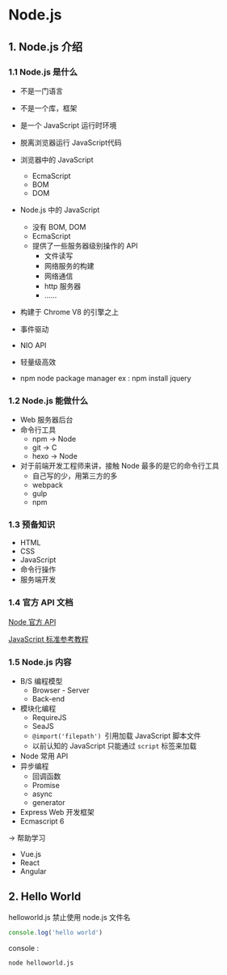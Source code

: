 # Node.js

## 1. Node.js 介绍

### 1.1 Node.js 是什么

- 不是一门语言
- 不是一个库，框架
- 是一个 JavaScript 运行时环境
- 脱离浏览器运行 JavaScript代码

- 浏览器中的 JavaScript
  - EcmaScript
  - BOM
  - DOM
- Node.js 中的 JavaScript
  - 没有 BOM, DOM
  - EcmaScript
  - 提供了一些服务器级别操作的 API
    - 文件读写
    - 网络服务的构建
    - 网络通信
    - http 服务器
    - ......
- 构建于 Chrome V8 的引擎之上
- 事件驱动
- NIO API
- 轻量级高效

- npm node package manager ex : npm install jquery

### 1.2 Node.js 能做什么

- Web 服务器后台
- 命令行工具
  - npm -> Node
  - git -> C
  - hexo -> Node
- 对于前端开发工程师来讲，接触 Node 最多的是它的命令行工具
  - 自己写的少，用第三方的多
  - webpack
  - gulp
  - npm

### 1.3 预备知识

- HTML
- CSS
- JavaScript
- 命令行操作
- 服务端开发

### 1.4 官方 API 文档

[Node 官方 API](https://nodejs.org/dist/latest-v6.x/docs/api)

[JavaScript 标准参考教程](http://javascript.ruanyifeng.com)

### 1.5 Node.js 内容

- B/S 编程模型
  - Browser - Server
  - Back-end
- 模块化编程
  - RequireJS
  - SeaJS
  - `@import('filepath') `引用加载 JavaScript 脚本文件
  - 以前认知的 JavaScript 只能通过 `script` 标签来加载
- Node 常用 API
- 异步编程
  - 回调函数
  - Promise
  - async
  - generator
- Express Web 开发框架
- Ecmascript 6

-> 帮助学习

- Vue.js
- React
- Angular

## 2. Hello World

helloworld.js 禁止使用 node.js 文件名

```javascript
console.log('hello world')
```

console : 

```shell
node helloworld.js
```


